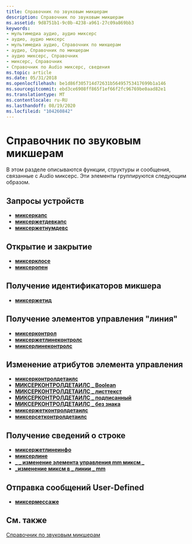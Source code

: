 ```yaml
---
title: Справочник по звуковым микшерам
description: Справочник по звуковым микшерам
ms.assetid: 9d8751b1-9c0b-4238-a961-27c09a869bb3
keywords:
- мультимедиа аудио, аудио миксерс
- аудио, аудио миксерс
- мультимедиа аудио, Справочник по микшерам
- аудио, Справочник по микшерам
- аудио миксерс, Справочник
- миксерс, Справочник
- Справочник по Audio миксерс, сведения
ms.topic: article
ms.date: 05/31/2018
ms.openlocfilehash: be1d86f305714d72631b56495753417699b1a146
ms.sourcegitcommit: ebd3ce6908ff865f1ef66f2fc96769be0aad82e1
ms.translationtype: MT
ms.contentlocale: ru-RU
ms.lasthandoff: 08/19/2020
ms.locfileid: "104260842"
---
```

# <a name="audio-mixer-reference"></a>Справочник по звуковым микшерам

В этом разделе описываются функции, структуры и сообщения, связанные с Audio миксерс. Эти элементы группируются следующим образом.

## <a name="querying-devices"></a>Запросы устройств

-   [**миксеркапс**](/windows/win32/api/mmeapi/ns-mmeapi-mixercaps)
-   [**миксержетдевкапс**](/windows/win32/api/mmeapi/nf-mmeapi-mixergetdevcaps)
-   [**миксержетнумдевс**](/windows/win32/api/mmeapi/nf-mmeapi-mixergetnumdevs)

## <a name="opening-and-closing"></a>Открытие и закрытие

-   [**миксерклосе**](/windows/win32/api/mmeapi/nf-mmeapi-mixerclose)
-   [**миксеропен**](/windows/win32/api/mmeapi/nf-mmeapi-mixeropen)

## <a name="retrieving-mixer-identifiers"></a>Получение идентификаторов микшера

-   [**миксержетид**](/windows/win32/api/mmeapi/nf-mmeapi-mixergetid)

## <a name="retrieving-line-controls"></a>Получение элементов управления "линия"

-   [**миксерконтрол**](/windows/win32/api/mmeapi/ns-mmeapi-mixercontrol)
-   [**миксержетлинеконтролс**](/windows/win32/api/mmeapi/nf-mmeapi-mixergetlinecontrols)
-   [**миксерлинеконтролс**](/windows/win32/api/mmeapi/ns-mmeapi-mixerlinecontrols)

## <a name="changing-control-attributes"></a>Изменение атрибутов элемента управления

-   [**миксерконтролдетаилс**](/windows/win32/api/mmeapi/ns-mmeapi-mixercontroldetails_listtexta)
-   [**МИКСЕРКОНТРОЛДЕТАИЛС \_ Boolean**](/previous-versions//dd757295(v=vs.85))
-   [**МИКСЕРКОНТРОЛДЕТАИЛС \_ листтекст**](/previous-versions//dd757296(v=vs.85))
-   [**МИКСЕРКОНТРОЛДЕТАИЛС \_ подписанный**](/previous-versions//dd757297(v=vs.85))
-   [**МИКСЕРКОНТРОЛДЕТАИЛС \_ без знака**](/previous-versions//dd757298(v=vs.85))
-   [**миксержетконтролдетаилс**](/windows/win32/api/mmeapi/nf-mmeapi-mixergetcontroldetails)
-   [**миксерсетконтролдетаилс**](/windows/win32/api/mmeapi/nf-mmeapi-mixersetcontroldetails)

## <a name="retrieving-line-information"></a>Получение сведений о строке

-   [**миксержетлинеинфо**](/windows/win32/api/mmeapi/nf-mmeapi-mixergetlineinfo)
-   [**миксерлине**](/windows/win32/api/mmeapi/ns-mmeapi-mixerline)
-   [**\_ \_ изменение элемента управления mm миксм \_**](mm-mixm-control-change.md)
-   [**\_изменение миксм в \_ линии \_ mm**](mm-mixm-line-change.md)

## <a name="sending-user-defined-messages"></a>Отправка сообщений User-Defined

-   [**миксермессаже**](/windows/win32/api/mmeapi/nf-mmeapi-mixermessage)

## <a name="related-topics"></a>См. также

<dl> <dt>

[Справочник по звуковым микшерам](audio-mixer-reference.md)
</dt> </dl>

 

 